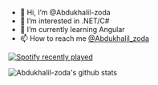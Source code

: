 
- 👋 Hi, I’m @Abdukhalil-zoda
- 👀 I’m interested in .NET/C#
- 🌱 I’m currently learning Angular
- 📫 How to reach me [@Abdukhalil_zoda](https://t.me/Abdukhalil_zoda)

[![Spotify recently played](https://spotify-recently-played-readme.vercel.app/api?user=31ux5zhjbfmhqqjylfcbf5hglmte)](https://open.spotify.com/user/31ux5zhjbfmhqqjylfcbf5hglmte)

![Abdukhalil-zoda's github stats](https://github-readme-stats.vercel.app/api?username=Abdukhalil-zoda&show_icons=true&theme=react)
<!---
Abdukhalil-zoda/Abdukhalil-zoda is a ✨ special ✨ repository because its `README.md` (this file) appears on your GitHub profile.
You can click the Preview link to take a look at your changes.
--->
